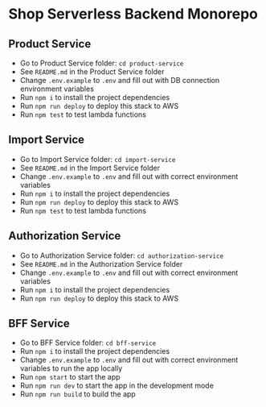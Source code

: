 # Shop Serverless Backend Monorepo

## Product Service
- Go to Product Service folder:  `cd product-service`
- See `README.md` in the Product Service folder
- Change `.env.example` to `.env` and fill out with DB connection environment variables
- Run `npm i` to install the project dependencies
- Run `npm run deploy` to deploy this stack to AWS
- Run `npm test` to test lambda functions

## Import Service
- Go to Import Service folder:  `cd import-service`
- See `README.md` in the Import Service folder
- Change `.env.example` to `.env` and fill out with correct environment variables
- Run `npm i` to install the project dependencies
- Run `npm run deploy` to deploy this stack to AWS
- Run `npm test` to test lambda functions

## Authorization Service
- Go to Authorization Service folder:  `cd authorization-service`
- See `README.md` in the Authorization Service folder
- Change `.env.example` to `.env` and fill out with correct environment variables
- Run `npm i` to install the project dependencies
- Run `npm run deploy` to deploy this stack to AWS

## BFF Service
- Go to BFF Service folder:  `cd bff-service`
- Run `npm i` to install the project dependencies
- Change `.env.example` to `.env` and fill out with correct environment variables to run the app locally
- Run `npm start` to start the app
- Run `npm run dev` to start the app in the development mode
- Run `npm run build` to build the app